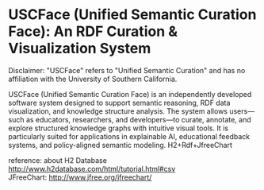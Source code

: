 # USCFace (Unified Semantic Curation Face): An RDF Curation & Visualization System
Disclaimer: "USCFace" refers to "Unified Semantic Curation" and has no affiliation with the University of Southern California. </p>
USCFace (Unified Semantic Curation Face) is an independently developed software system designed to support semantic reasoning, RDF data visualization, and knowledge structure analysis. The system allows users—such as educators, researchers, and developers—to curate, annotate, and explore structured knowledge graphs with intuitive visual tools. It is particularly suited for applications in explainable AI, educational feedback systems, and policy-aligned semantic modeling.
H2+Rdf+JfreeChart </p>
reference: about H2 Database http://www.h2database.com/html/tutorial.html#csv</br>
           JFreeChart: http://www.jfree.org/jfreechart/ </br>
           
